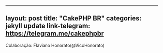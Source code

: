 
---
layout: post
title:  "CakePHP BR"
categories: jekyll update
link-telegram: https://telegram.me/cakephpbr
---
Colaboração: Flaviano Honorato(@VicoHonorato)
